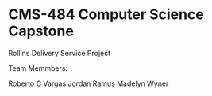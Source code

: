 # CMS-484 Computer Science Capstone

Rollins Delivery Service Project

Team Memmbers:

Roberto C Vargas
Jordan Ramus
Madelyn Wyner
